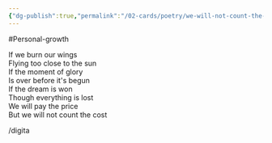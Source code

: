 ```yaml
---
{"dg-publish":true,"permalink":"/02-cards/poetry/we-will-not-count-the-cost/","noteIcon":"","created":"2024-12-22T19:10:11.791+01:00","updated":"2024-12-29T13:58:44.760+01:00"}
---
```


#Personal-growth 

If we burn our wings  
Flying too close to the sun  
If the moment of glory  
Is over before it's begun  
If the dream is won  
Though everything is lost  
We will pay the price  
But we will not count the cost

/digita